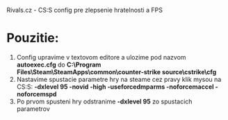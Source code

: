 Rivals.cz - CS:S config pre zlepsenie hratelnosti a FPS

# Pouzitie:
1. Config upravime v textovom editore a ulozime pod nazvom **autoexec.cfg** do **C:\Program Files\Steam\SteamApps\common\counter-strike source\cstrike\cfg**
2. Nastavime spustacie parametre hry na steame cez pravy klik mysou na CS:S: **-dxlevel 95 -novid -high -useforcedmparms -noforcemaccel -noforcemspd**
3. Po prvom spusteni hry odstranime **-dxlevel 95** zo spustacich parametrov
